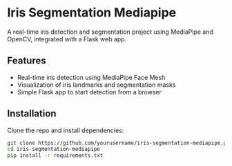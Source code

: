 # Iris Segmentation Mediapipe

A real-time iris detection and segmentation project using MediaPipe and OpenCV, integrated with a Flask web app.

## Features
- Real-time iris detection using MediaPipe Face Mesh
- Visualization of iris landmarks and segmentation masks
- Simple Flask app to start detection from a browser

## Installation

Clone the repo and install dependencies:

```bash
git clone https://github.com/yourusername/iris-segmentation-mediapipe.git
cd iris-segmentation-mediapipe
pip install -r requirements.txt
